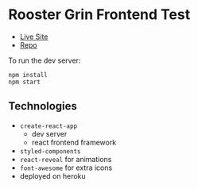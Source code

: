 # Rooster Grin Frontend Test

- [Live Site](https://je-rooster-grin-test.herokuapp.com/)
- [Repo](https://github.com/johnenriquez/rooster-grin-frontend-test)

To run the dev server:

```
npm install
npm start
```

## Technologies

- `create-react-app`
  - dev server
  - react frontend framework
- `styled-components`
- `react-reveal` for animations
- `font-awesome` for extra icons
- deployed on heroku